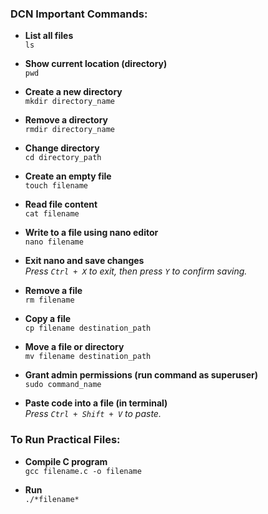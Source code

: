 ### DCN Important Commands:

- **List all files**  
  `ls`

- **Show current location (directory)**  
  `pwd`

- **Create a new directory**  
  `mkdir directory_name`

- **Remove a directory**  
  `rmdir directory_name`

- **Change directory**  
  `cd directory_path`

- **Create an empty file**  
  `touch filename`

- **Read file content**  
  `cat filename`

- **Write to a file using nano editor**  
  `nano filename`

- **Exit nano and save changes**  
  *Press `Ctrl + X` to exit, then press `Y` to confirm saving.*

- **Remove a file**  
  `rm filename`

- **Copy a file**  
  `cp filename destination_path`

- **Move a file or directory**  
  `mv filename destination_path`

- **Grant admin permissions (run command as superuser)**  
  `sudo command_name`

- **Paste code into a file (in terminal)**  
  *Press `Ctrl + Shift + V` to paste.*

### To Run Practical Files:

- **Compile C program**  
  `gcc filename.c -o filename`

- **Run**  
  `./*filename*`

  

